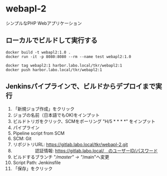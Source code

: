 # webapl-2

シンプルなPHP Webアプリケーション

## ローカルでビルドして実行する


~~~
docker build -t webapl2:1.0 .
docker run -it -p 8080:8080 --rm --name test webapl2:1.0
~~~

~~~
docker tag webapl2:1 harbor.labo.local/tkr/webapl2:1
docker push harbor.labo.local/tkr/webapl2:1
~~~


## Jenkinsパイプラインで、ビルドからデプロイまで実行


1. 「新規ジョブ作成」をクリック
2.  ジョブの名前（日本語でもOK)をインプット
3.  ビルドトリガをクリック、SCMをポーリング  "H/5 * * * *" をインプット
4.  パイプライン
  1. Pipeline script from SCM
  2. SCM: Git
  3. リポジトリURL: https://gitlab.labo.local/tkr/webapl-2.git
  4. 　　　　　認証情報: https://gitlab.labo.local/　のユーザーID/パスワード
  5. ビルドするブランチ "*/master" -> "*/main"へ変更
  6. Script Path:  Jenkinsfile
5. 「保存」をクリック



 　　
  



